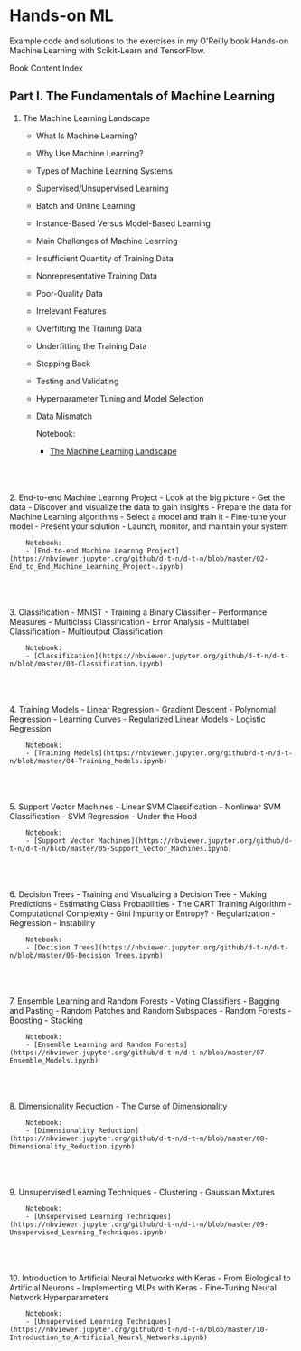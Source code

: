# Hands-on ML
 Example code and solutions to the exercises in my O'Reilly book Hands-on Machine Learning with Scikit-Learn and TensorFlow.

 Book Content Index

## Part I. The Fundamentals of Machine Learning
1. The Machine Learning Landscape
    - What Is Machine Learning?
    - Why Use Machine Learning?
    - Types of Machine Learning Systems
    - Supervised/Unsupervised Learning
    - Batch and Online Learning
    - Instance-Based Versus Model-Based Learning 
    - Main Challenges of Machine Learning
    - Insufficient Quantity of Training Data
    - Nonrepresentative Training Data
    - Poor-Quality Data
    - Irrelevant Features
    - Overfitting the Training Data
    - Underfitting the Training Data
    - Stepping Back
    - Testing and Validating
    - Hyperparameter Tuning and Model Selection
    - Data Mismatch

        Notebook:
        - [The Machine Learning Landscape](https://nbviewer.jupyter.org/github/d-t-n/d-t-n/blob/master/01-The_ML_Landscape.ipynb)
<br />
<br />
<br /> 
2. End-to-end Machine Learnng Project
    - Look at the big picture
    - Get the data
    - Discover and visualize the data to gain insights
    - Prepare the data for Machine Learning algorithms
    - Select a model and train it
    - Fine-tune your model
    - Present your solution
    - Launch, monitor, and maintain your system

        Notebook:
        - [End-to-end Machine Learnng Project](https://nbviewer.jupyter.org/github/d-t-n/d-t-n/blob/master/02-End_to_End_Machine_Learning_Project-.ipynb)
<br />
<br />
<br />
3. Classification
    - MNIST
    - Training a Binary Classifier
    - Performance Measures
    - Multiclass Classification
    - Error Analysis
    - Multilabel Classification
    - Multioutput Classification

        Notebook:
        - [Classification](https://nbviewer.jupyter.org/github/d-t-n/d-t-n/blob/master/03-Classification.ipynb)
<br />
<br />
<br />
4. Training Models
    - Linear Regression
    - Gradient Descent
    - Polynomial Regression
    - Learning Curves
    - Regularized Linear Models
    - Logistic Regression

        Notebook:
        - [Training Models](https://nbviewer.jupyter.org/github/d-t-n/d-t-n/blob/master/04-Training_Models.ipynb)
<br />
<br />
<br />
5. Support Vector Machines
    - Linear SVM Classification
    - Nonlinear SVM Classification
    - SVM Regression
    - Under the Hood

        Notebook:
        - [Support Vector Machines](https://nbviewer.jupyter.org/github/d-t-n/d-t-n/blob/master/05-Support_Vector_Machines.ipynb)
<br />
<br />
<br />
6. Decision Trees
    - Training and Visualizing a Decision Tree
    - Making Predictions
    - Estimating Class Probabilities
    - The CART Training Algorithm
    - Computational Complexity
    - Gini Impurity or Entropy?
    - Regularization
    - Regression
    - Instability

        Notebook:
        - [Decision Trees](https://nbviewer.jupyter.org/github/d-t-n/d-t-n/blob/master/06-Decision_Trees.ipynb)
<br />
<br />
<br />
7. Ensemble Learning and Random Forests
    - Voting Classifiers
    - Bagging and Pasting
    - Random Patches and Random Subspaces
    - Random Forests
    - Boosting
    - Stacking

        Notebook:
        - [Ensemble Learning and Random Forests](https://nbviewer.jupyter.org/github/d-t-n/d-t-n/blob/master/07-Ensemble_Models.ipynb)
<br />
<br />
<br />
8. Dimensionality Reduction
    - The Curse of Dimensionality

        Notebook:
        - [Dimensionality Reduction](https://nbviewer.jupyter.org/github/d-t-n/d-t-n/blob/master/08-Dimensionality_Reduction.ipynb)
<br />
<br />
<br />
9. Unsupervised Learning Techniques
    - Clustering
    - Gaussian Mixtures

        Notebook:
        - [Unsupervised Learning Techniques](https://nbviewer.jupyter.org/github/d-t-n/d-t-n/blob/master/09-Unsupervised_Learning_Techniques.ipynb)
<br />
<br />
<br />
10. Introduction to Artificial Neural Networks with Keras
    - From Biological to Artificial Neurons
    - Implementing MLPs with Keras
    - Fine-Tuning Neural Network Hyperparameters

        Notebook:
        - [Unsupervised Learning Techniques](https://nbviewer.jupyter.org/github/d-t-n/d-t-n/blob/master/10-Introduction_to_Artificial_Neural_Networks.ipynb)